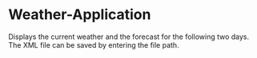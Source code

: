 # Weather-Application
Displays the current weather and the forecast for the following two days. The XML file can be saved by entering the file path.
